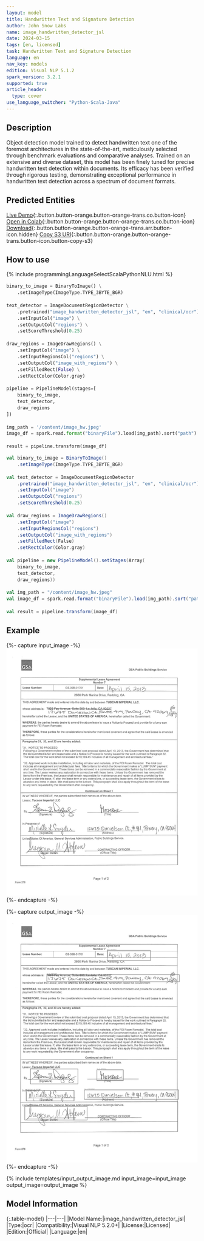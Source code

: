 ```yaml
---
layout: model
title: Handwritten Text and Signature Detection
author: John Snow Labs
name: image_handwritten_detector_jsl
date: 2024-03-15
tags: [en, licensed]
task: Handwritten Text and Signature Detection
language: en
nav_key: models
edition: Visual NLP 5.1.2
spark_version: 3.2.1
supported: true
article_header:
  type: cover
use_language_switcher: "Python-Scala-Java"
---
```


## Description

Object detection model trained to detect handwritten text one of the foremost architectures in the state-of-the-art, meticulously selected through benchmark evaluations and comparative analyses. Trained on an extensive and diverse dataset, this model has been finely tuned for precise handwritten text detection within documents. Its efficacy has been verified through rigorous testing, demonstrating exceptional performance in handwritten text detection across a spectrum of document formats.

## Predicted Entities

[Live Demo](https://demo.johnsnowlabs.com/ocr/DETECT_HANDWRITTEN/){:.button.button-orange.button-orange-trans.co.button-icon}
[Open in Colab](https://colab.research.google.com/github/JohnSnowLabs/spark-ocr-workshop/blob/master/jupyter/Cards/SparkOCRHandwrittenAndSignatureDetection.ipynb){:.button.button-orange.button-orange-trans.co.button-icon}
[Download](https://s3.amazonaws.com/auxdata.johnsnowlabs.com/clinical/ocr/image_handwritten_detector_jsl_en_5.1.2_3.0_1703781670000.zip){:.button.button-orange.button-orange-trans.arr.button-icon.hidden}
[Copy S3 URI](s3://auxdata.johnsnowlabs.com/clinical/ocr/image_handwritten_detector_jsl_en_5.1.2_3.0_1703781670000.zip){:.button.button-orange.button-orange-trans.button-icon.button-copy-s3}

## How to use

<div class="tabs-box" markdown="1">
{% include programmingLanguageSelectScalaPythonNLU.html %}

```python
binary_to_image = BinaryToImage() \
    .setImageType(ImageType.TYPE_3BYTE_BGR)

text_detector = ImageDocumentRegionDetector \
    .pretrained("image_handwritten_detector_jsl", "en", "clinical/ocr") \
    .setInputCol("image") \
    .setOutputCol("regions") \
    .setScoreThreshold(0.25)

draw_regions = ImageDrawRegions() \
    .setInputCol("image") \
    .setInputRegionsCol("regions") \
    .setOutputCol("image_with_regions") \
    .setFilledRect(False) \
    .setRectColor(Color.gray)

pipeline = PipelineModel(stages=[
    binary_to_image,
    text_detector,
    draw_regions
])

img_path = '/content/image_hw.jpeg'
image_df = spark.read.format("binaryFile").load(img_path).sort("path")

result = pipeline.transform(image_df)
```
```scala
val binary_to_image = BinaryToImage() 
    .setImageType(ImageType.TYPE_3BYTE_BGR)

val text_detector = ImageDocumentRegionDetector 
    .pretrained("image_handwritten_detector_jsl", "en", "clinical/ocr") 
    .setInputCol("image") 
    .setOutputCol("regions") 
    .setScoreThreshold(0.25)

val draw_regions = ImageDrawRegions() 
    .setInputCol("image") 
    .setInputRegionsCol("regions") 
    .setOutputCol("image_with_regions")
    .setFilledRect(False)
    .setRectColor(Color.gray)

val pipeline = new PipelineModel().setStages(Array(
    binary_to_image,
    text_detector,
    draw_regions))

val img_path = "/content/image_hw.jpeg"
val image_df = spark.read.format("binaryFile").load(img_path).sort("path")

val result = pipeline.transform(image_df)
```

</div>


## Example

{%- capture input_image -%}
![Screenshot](/assets/images/examples_ocr/hw_detection_input.png)
{%- endcapture -%}

{%- capture output_image -%}
![Screenshot](/assets/images/examples_ocr/hw_detection_output.png)
{%- endcapture -%}


{% include templates/input_output_image.md
input_image=input_image
output_image=output_image
%}



## Model Information

{:.table-model}
|---|---|
|Model Name:|image_handwritten_detector_jsl|
|Type:|ocr|
|Compatibility:|Visual NLP 5.2.0+|
|License:|Licensed|
|Edition:|Official|
|Language:|en|

